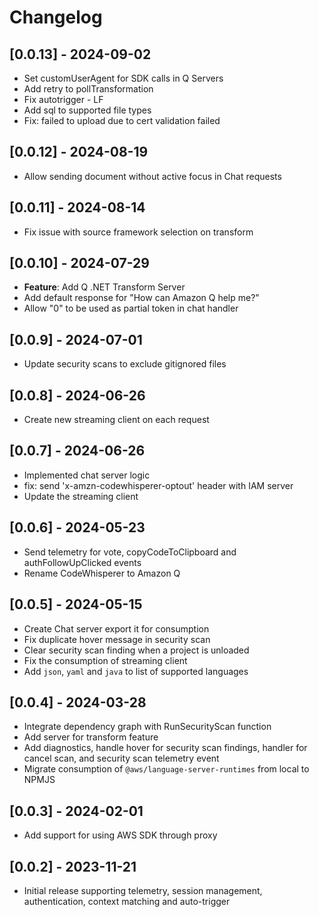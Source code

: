 # Changelog

## [0.0.13] - 2024-09-02
- Set customUserAgent for SDK calls in Q Servers
- Add retry to pollTransformation
- Fix autotrigger - LF
- Add sql to supported file types
- Fix: failed to upload due to cert validation failed

## [0.0.12] - 2024-08-19
- Allow sending document without active focus in Chat requests

## [0.0.11] - 2024-08-14
- Fix issue with source framework selection on transform

## [0.0.10] - 2024-07-29
- **Feature**: Add Q .NET Transform Server
- Add default response for "How can Amazon Q help me?"
- Allow "0" to be used as partial token in chat handler

## [0.0.9] - 2024-07-01
- Update security scans to exclude gitignored files

## [0.0.8] - 2024-06-26
- Create new streaming client on each request

## [0.0.7] - 2024-06-26
- Implemented chat server logic
- fix: send 'x-amzn-codewhisperer-optout' header with IAM server
- Update the streaming client

## [0.0.6] - 2024-05-23
- Send telemetry for vote, copyCodeToClipboard and authFollowUpClicked events
- Rename CodeWhisperer to Amazon Q

## [0.0.5] - 2024-05-15
- Create Chat server export it for consumption
- Fix duplicate hover message in security scan
- Clear security scan finding when a project is unloaded
- Fix the consumption of streaming client
- Add `json`, `yaml` and `java` to list of supported languages

## [0.0.4] - 2024-03-28
- Integrate dependency graph with RunSecurityScan function
- Add server for transform feature
- Add diagnostics, handle hover for security scan findings, handler for cancel scan, and security scan telemetry event
- Migrate consumption of `@aws/language-server-runtimes` from local to NPMJS

## [0.0.3] - 2024-02-01
- Add support for using AWS SDK through proxy

## [0.0.2] - 2023-11-21
- Initial release supporting telemetry, session management, authentication, context matching and auto-trigger
